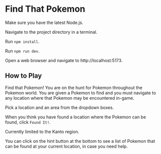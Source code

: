 # Find That Pokemon

Make sure you have the latest Node.js.

Navigate to the project directory in a terminal.  

Run `npm install`.  

Run `npm run dev`.

Open a web browser and navigate to http://localhost:5173.

## How to Play

Find that Pokemon! You are on the hunt for Pokemon throughout the Pokemon world. You are given a Pokemon to find and you must navigate to any location where that Pokemon may be encountered in-game.

Pick a location and an area from the dropdown boxes.

When you think you have found a location where the Pokemon can be found, click `Found It!`.

Currently limited to the Kanto region.

You can click on the hint button at the bottom to see a list of Pokemon that can be found at your current location, in case you need help.

